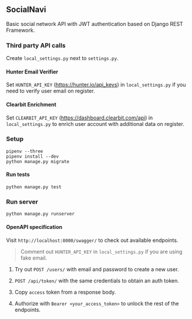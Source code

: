 ## SocialNavi
Basic social network API with JWT authentication based on Django REST Framework.

### Third party API calls
Create `local_settings.py` next to `settings.py`.

#### Hunter Email Verifier

Set `HUNTER_API_KEY` (https://hunter.io/api_keys) in `local_settings.py`
if you need to verify user email on register.

#### Clearbit Enrichment
Set `CLEARBIT_API_KEY` (https://dashboard.clearbit.com/api) in `local_settings.py` 
to enrich user account with additional data on register.

### Setup
```
pipenv --three
pipenv install --dev
python manage.py migrate
```

#### Run tests
```
python manage.py test
```

### Run server
```
python manage.py runserver
```
#### OpenAPI specification
Visit `http://localhost:8000/swagger/` to check out available endpoints.

> Comment out `HUNTER_API_KEY` in `local_settings.py` if you are using 
fake email.

1. Try out `POST /users/` with email and password to create a new user.

2. `POST /api/token/` with the same credentials to obtain an auth token.

3. Copy `access` token from a response body.

4. Authorize with `Bearer <your_access_token>` to unlock the rest of the endpoints.
